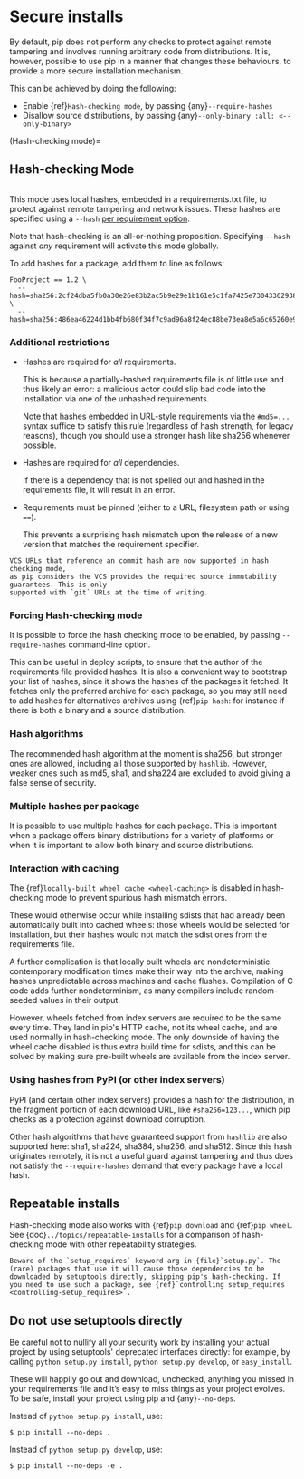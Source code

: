 # Secure installs

By default, pip does not perform any checks to protect against remote tampering and involves running arbitrary code from distributions. It is, however, possible to use pip in a manner that changes these behaviours, to provide a more secure installation mechanism.

This can be achieved by doing the following:

- Enable {ref}`Hash-checking mode`, by passing {any}`--require-hashes`
- Disallow source distributions, by passing {any}`--only-binary :all: <--only-binary>`

(Hash-checking mode)=

## Hash-checking Mode

```{versionadded} 8.0

```

This mode uses local hashes, embedded in a requirements.txt file, to protect against remote tampering and network issues. These hashes are specified using a `--hash` [per requirement option](per-requirement-options).

Note that hash-checking is an all-or-nothing proposition. Specifying `--hash` against _any_ requirement will activate this mode globally.

To add hashes for a package, add them to line as follows:

```
FooProject == 1.2 \
  --hash=sha256:2cf24dba5fb0a30e26e83b2ac5b9e29e1b161e5c1fa7425e73043362938b9824 \
  --hash=sha256:486ea46224d1bb4fb680f34f7c9ad96a8f24ec88be73ea8e5a6c65260e9cb8a7
```

### Additional restrictions

- Hashes are required for _all_ requirements.

  This is because a partially-hashed requirements file is of little use and thus likely an error: a malicious actor could slip bad code into the installation via one of the unhashed requirements.

  Note that hashes embedded in URL-style requirements via the `#md5=...` syntax suffice to satisfy this rule (regardless of hash strength, for legacy reasons), though you should use a stronger hash like sha256 whenever possible.

- Hashes are required for _all_ dependencies.

  If there is a dependency that is not spelled out and hashed in the requirements file, it will result in an error.

- Requirements must be pinned (either to a URL, filesystem path or using `==`).

  This prevents a surprising hash mismatch upon the release of a new version that matches the requirement specifier.

```{versionadded} 23.2
VCS URLs that reference an commit hash are now supported in hash checking mode,
as pip considers the VCS provides the required source immutability guarantees. This is only
supported with `git` URLs at the time of writing.
```

### Forcing Hash-checking mode

It is possible to force the hash checking mode to be enabled, by passing `--require-hashes` command-line option.

This can be useful in deploy scripts, to ensure that the author of the requirements file provided hashes. It is also a convenient way to bootstrap your list of hashes, since it shows the hashes of the packages it fetched. It fetches only the preferred archive for each package, so you may still need to add hashes for alternatives archives using {ref}`pip hash`: for instance if there is both a binary and a source distribution.

### Hash algorithms

The recommended hash algorithm at the moment is sha256, but stronger ones are allowed, including all those supported by `hashlib`. However, weaker ones such as md5, sha1, and sha224 are excluded to avoid giving a false sense of security.

### Multiple hashes per package

It is possible to use multiple hashes for each package. This is important when a package offers binary distributions for a variety of platforms or when it is important to allow both binary and source distributions.

### Interaction with caching

The {ref}`locally-built wheel cache <wheel-caching>` is disabled in hash-checking mode to prevent spurious hash mismatch errors.

These would otherwise occur while installing sdists that had already been automatically built into cached wheels: those wheels would be selected for installation, but their hashes would not match the sdist ones from the requirements file.

A further complication is that locally built wheels are nondeterministic: contemporary modification times make their way into the archive, making hashes unpredictable across machines and cache flushes. Compilation of C code adds further nondeterminism, as many compilers include random-seeded values in their output.

However, wheels fetched from index servers are required to be the same every time. They land in pip's HTTP cache, not its wheel cache, and are used normally in hash-checking mode. The only downside of having the wheel cache disabled is thus extra build time for sdists, and this can be solved by making sure pre-built wheels are available from the index server.

### Using hashes from PyPI (or other index servers)

PyPI (and certain other index servers) provides a hash for the distribution, in the fragment portion of each download URL, like `#sha256=123...`, which pip checks as a protection against download corruption.

Other hash algorithms that have guaranteed support from `hashlib` are also supported here: sha1, sha224, sha384, sha256, and sha512. Since this hash originates remotely, it is not a useful guard against tampering and thus does not satisfy the `--require-hashes` demand that every package have a local hash.

## Repeatable installs

Hash-checking mode also works with {ref}`pip download` and {ref}`pip wheel`. See {doc}`../topics/repeatable-installs` for a comparison of hash-checking mode with other repeatability strategies.

```{warning}
Beware of the `setup_requires` keyword arg in {file}`setup.py`. The (rare) packages that use it will cause those dependencies to be downloaded by setuptools directly, skipping pip's hash-checking. If you need to use such a package, see {ref}`controlling setup_requires <controlling-setup_requires>`.
```

## Do not use setuptools directly

Be careful not to nullify all your security work by installing your actual project by using setuptools' deprecated interfaces directly: for example, by calling `python setup.py install`, `python setup.py develop`, or `easy_install`.

These will happily go out and download, unchecked, anything you missed in your requirements file and it’s easy to miss things as your project evolves. To be safe, install your project using pip and {any}`--no-deps`.

Instead of `python setup.py install`, use:

```{pip-cli}
$ pip install --no-deps .
```

Instead of `python setup.py develop`, use:

```{pip-cli}
$ pip install --no-deps -e .
```
